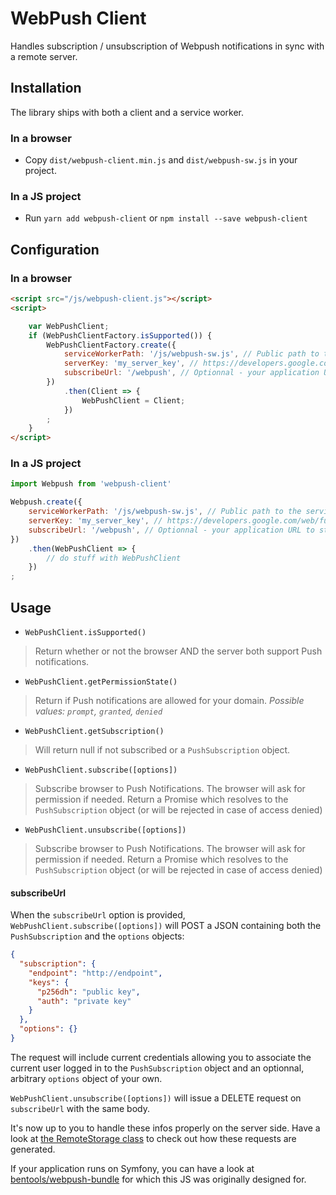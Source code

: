 # WebPush Client

Handles subscription / unsubscription of Webpush notifications in sync with a remote server.

## Installation

The library ships with both a client and a service worker.

### In a browser

* Copy `dist/webpush-client.min.js` and `dist/webpush-sw.js` in your project.

### In a JS project

* Run `yarn add webpush-client` or `npm install --save webpush-client`


## Configuration

### In a browser


```html
<script src="/js/webpush-client.js"></script>
<script>

    var WebPushClient;
    if (WebPushClientFactory.isSupported()) {
        WebPushClientFactory.create({
            serviceWorkerPath: '/js/webpush-sw.js', // Public path to the service worker
            serverKey: 'my_server_key', // https://developers.google.com/web/fundamentals/push-notifications/web-push-protocol#application_server_keys
            subscribeUrl: '/webpush', // Optionnal - your application URL to store webpush subscriptions
        })
            .then(Client => {
                WebPushClient = Client;
            })
        ;
    }
</script>
```

### In a JS project

```javascript
import Webpush from 'webpush-client'

Webpush.create({
    serviceWorkerPath: '/js/webpush-sw.js', // Public path to the service worker
    serverKey: 'my_server_key', // https://developers.google.com/web/fundamentals/push-notifications/web-push-protocol#application_server_keys
    subscribeUrl: '/webpush', // Optionnal - your application URL to store webpush subscriptions
})
    .then(WebPushClient => {
        // do stuff with WebPushClient
    })
;
```

## Usage

* `WebPushClient.isSupported()`
> Return whether or not the browser AND the server both support Push notifications.

* `WebPushClient.getPermissionState()` 
> Return if Push notifications are allowed for your domain. _Possible values: `prompt`, `granted`, `denied`_

* `WebPushClient.getSubscription()`
> Will return null if not subscribed or a `PushSubscription` object.

* `WebPushClient.subscribe([options])`
> Subscribe browser to Push Notifications. The browser will ask for permission if needed.
Return a Promise which resolves to the `PushSubscription` object (or will be rejected in case of access denied)

* `WebPushClient.unsubscribe([options])`
> Subscribe browser to Push Notifications. The browser will ask for permission if needed.
Return a Promise which resolves to the `PushSubscription` object (or will be rejected in case of access denied) 

#### subscribeUrl

When the `subscribeUrl` option is provided, `WebPushClient.subscribe([options])` will POST a JSON containing both the `PushSubscription` and the `options` objects:

```json
{
  "subscription": {
    "endpoint": "http://endpoint",
    "keys": {
      "p256dh": "public key",
      "auth": "private key"
    }
  },
  "options": {}
}
```

The request will include current credentials allowing you to associate the current user logged in to the `PushSubscription` object and an optionnal, arbitrary `options` object of your own.

`WebPushClient.unsubscribe([options])` will issue a DELETE request on `subscribeUrl` with the same body.

It's now up to you to handle these infos properly on the server side. Have a look at [the RemoteStorage class](https://github.com/bpolaszek/webpush-js/blob/master/src/webpush-client.js#L50) to check out how these requests are generated.

If your application runs on Symfony, you can have a look at [bentools/webpush-bundle](https://github.com/bpolaszek/webpush-bundle) for which this JS was originally designed for. 

